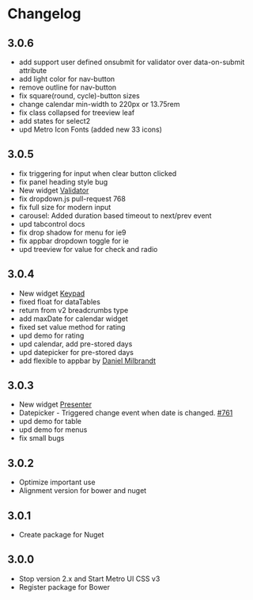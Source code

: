 # Changelog 

## 3.0.6
* add support user defined onsubmit for validator over data-on-submit attribute
* add light color for nav-button
* remove outline for nav-button
* fix square(round, cycle)-button sizes
* change calendar min-width to 220px or 13.75rem
* fix class collapsed for treeview leaf
* add states for select2
* upd Metro Icon Fonts (added new 33 icons)

## 3.0.5
* fix triggering for input when clear button clicked
* fix panel heading style bug
* New widget [Validator](http://metroui.org.ua/validator.html)
* fix dropdown.js pull-request 768
* fix full size for modern input
* carousel: Added duration based timeout to next/prev event 
* upd tabcontrol docs
* fix drop shadow for menu for ie9
* fix appbar dropdown toggle for ie
* upd treeview for value for check and radio
 
## 3.0.4
* New widget [Keypad](http://metroui.org.ua/keypad.html)
* fixed float for dataTables
* return from v2 breadcrumbs type
* add maxDate for calendar widget
* fixed set value method for rating
* upd demo for rating
* upd calendar, add pre-stored days
* upd datepicker for pre-stored days
* add flexible to appbar by [Daniel Milbrandt](http://xiphe.com)

## 3.0.3
* New widget [Presenter](http://metroui.org.ua/presenter.html)
* Datepicker - Triggered change event when date is changed. [#761](https://github.com/olton/Metro-UI-CSS/pull/761)
* upd demo for table
* upd demo for menus
* fix small bugs

## 3.0.2
* Optimize important use
* Alignment version for bower and nuget

## 3.0.1
* Create package for Nuget

## 3.0.0
* Stop version 2.x and Start Metro UI CSS v3
* Register package for Bower